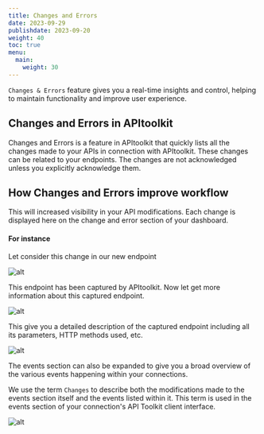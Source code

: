 ```yaml
---
title: Changes and Errors
date: 2023-09-29
publishdate: 2023-09-20
weight: 40
toc: true
menu:
  main:
    weight: 30
---
```


`Changes & Errors` feature gives you a real-time insights and control, helping to maintain functionality and improve user experience.  

## Changes and Errors in APItoolkit

Changes and Errors is a feature in APItoolkit that quickly lists all the changes made to your APIs in connection with APItoolkit. These changes can be related to your endpoints. The changes are not acknowledged unless you explicitly acknowledge them.


## How Changes and Errors improve workflow

This will increased visibility in your API modifications. Each change is displayed here on the change and error section of your dashboard.  

 #### For instance
 Let consider this change in our new endpoint

![alt](./changes%20and%20error.png)

This endpoint has been captured by APItoolkit. Now let get more information about this captured endpoint.

![alt](./end%20point.png)

This give you a detailed description of the captured endpoint including all its parameters, HTTP methods used, etc.

![alt](./event%20in%20endpoints.png)

The events section can also be expanded to give you a broad overview of the various events happening within your connections.

We use the term `Changes` to describe both the modifications made to the events section itself and the events listed within it. This term is used in the events section of your connection's API Toolkit client interface.

![alt](./expand%20event.png)

